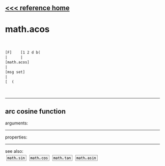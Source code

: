 [<<< reference home](ceammc_lib.md)
---

# math.acos

```


[F]    [1 2 d b(
|      |
[math.acos]
|
[msg set]
|
[  (

            
```
---
arc cosine function
---
arguments:


---
properties:


---
see also:<br>
[![math.sin](img/object_math.sin.png)](math.sin.md)
[![math.cos](img/object_math.cos.png)](math.cos.md)
[![math.tan](img/object_math.tan.png)](math.tan.md)
[![math.asin](img/object_math.asin.png)](math.asin.md)
